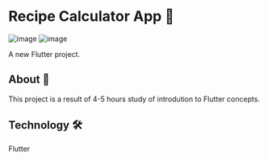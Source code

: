 # Recipe Calculator App :canned_food:
![image](https://lh3.googleusercontent.com/TPVmpRk85nCQxZy0I-z1AnZYe7jUDtAe4PRDbzw1TMPNd7w1rsRYZUBaz2-KAsFOR1L6_xkfWzqCb0itLTP-fVMf9-LKJH50p8tHwC3eKjKJD2vymxhrbzwhUYVdVnMbyuV0AEXPqnqeuGAihzz5YXgXTW6lkN5_CovkfX_i0LpfRc8BI-wlnCyatuufwiScxlTx81QhahaGwGlblNbcWKwBpp6ylgc28NaX-BG2p6-l_h0eUhAONa3N9cYs_Oc-VJIq-E2yShdcfyQQ_fOsSmDssRjid828VkUMIHQ0PQEHnD_DHox205mIdh7Diy50qEKF8J0KrsuG_whsJGkrwRUwbVlygxSgWwepDdGn3oOybs3RJlaRw0ERbyNrWYnGjBecTsCFJPpIWsnn8vwaipAi3zC7TaYIT-_-YpGmbpYtaLmD2J0yo38cl7eBkHtYaWZtfdYhHDfgrz68_Lze541ArWcBSL3yUfdwXHyq8LOCeVXar7XMiVIdrFQ2SiS_sZj2invRs__303BmsZlTZM3NcR3SQEYb77vTNU4WxmovKPZQIGL-ks5MV5pEmh0Ch1ixk1k7i9Xmt4YK2-6C3AOQ4meqGUxYZDU07SR7n13rV436NOprrTP7nP79tmbWqoq3B8f8matx1z_Mac3IhIvAkePVLzGC1VwnQ4PeP9vF0ALXZf4hKq5NXJrZTGM-h7Ze02xw0kQ1ld1fv5Fd3H7S7NTYFCZ42Ko0RTOa_H-_aHfi1u68R-T594CVnKMUg8pzK6Ud5pwdJVlwmnta50axRkV2sbh7sWc=w314-h663-no?authuser=0)     ![image](https://lh3.googleusercontent.com/5S9o7IZBdCbH9DDihwP-HJiWUy2blK-c_7hLt5NKqq-F94sVO5v252HH5YnYCqGevwSrIDbEA70i4JlYJLibog9y8GERTTVA0udAU0JbZLekNcFhuh6jYpHXkpmfLANp64fYrHTKCDtPpdWUYb6D99CZgQLkpKBGf_AvswxZ0k2XQAyA1pv8UbOrruL2rP9R8tT0f_9nNav1KsA7Oepw1g5u98iC_O76w9jQm0Pf6oigxEKACJINBsjiav8KDvfgddn96hZG8LY4xezKJcNHrDDvod97XTITXjRt6pLf8g7SZAG2c2boRhCwv6_2YqxY7cJ18oIi_2f5OogSXvJCbDaemki2EbjlX-ra7jAgFSzScgcd9bfccgg2avM9Qm2j4eomqh5gSu0AUPvvt_sbzFPQ5GKnwziCfIW8_IQuhI4hZSLBIoBNyUvvuWNgteEFl5I_Lo0XjDRnTUpYTWCYx9tnfdEkL2oucGCxEUTvArzycvoWPDmqNJPkWWXNwFjKwGp3iKx3y67LoOZHDOXTNZRWhCcULGHEONfkBF8QnHQbRPcTdLf7zs3fAtGmPXnZLXsX5FT9dC-e426ro3a8BiGyjMaqnQ0i_cWLL43RDyBHCNl6aVUeh-_1WBn76c7pecbK4uYYrL1i1l7AKzDEsm8J455V_OvxemdiCVy1m53S3Zir7QkwcHDW0_BxjlyFlmJgdOH4REXIoP1Y3xd-zQN0r9MCNKnwl_g5BMxF9MA_cKI-mNxs-xyaETZcBmjHafVg3jO1EuOkU7wxlad0GrlNc6Da76b-opI=w314-h663-no?authuser=0)

A new Flutter project.

## About :notebook_with_decorative_cover:

This project is a result of 4-5 hours study of introdution to Flutter concepts.

## Technology :hammer_and_wrench:

Flutter
